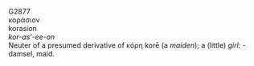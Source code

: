 G2877  
κοράσιον  
korasion  
*kor-as‘-ee-on*  
Neuter of a presumed derivative of κόρη korē (a *maiden*); a (little)
*girl:* - damsel, maid.  

